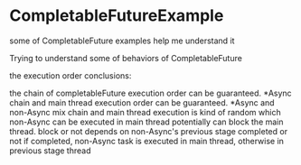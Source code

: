 # CompletableFutureExample
some of CompletableFuture examples help me understand it

Trying to understand some of behaviors of CompletableFuture
 
   the execution order conclusions:
   
   the chain of completableFuture execution order can be guaranteed.
   *Async chain and main thread execution order can be guaranteed.
   *Async and non-Async mix chain and main thread execution is kind of random
   which non-Async can be executed in main thread potentially can block the main thread.
   block or not depends on non-Async's previous stage completed or not
   if completed, non-Async task is executed in main thread, otherwise in previous stage thread
